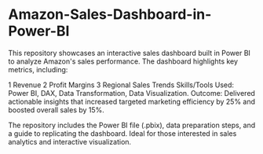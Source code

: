 # Amazon-Sales-Dashboard-in-Power-BI
This repository showcases an interactive sales dashboard built in Power BI to analyze Amazon's sales performance. The dashboard highlights key metrics, including:

1 Revenue
2 Profit Margins
3 Regional Sales Trends
Skills/Tools Used: Power BI, DAX, Data Transformation, Data Visualization.
Outcome: Delivered actionable insights that increased targeted marketing efficiency by 25% and boosted overall sales by 15%.

The repository includes the Power BI file (.pbix), data preparation steps, and a guide to replicating the dashboard. Ideal for those interested in sales analytics and interactive visualization.
